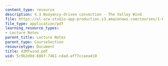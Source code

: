 ```yaml
---
content_type: resource
description: 4.3 Buoyancy-driven convection - The Valley Wind
file: https://ol-ocw-studio-app-production.s3.amazonaws.com/courses/1-63-advanced-fluid-dynamics-of-the-environment-fall-2002/5c9b2d0d686f7461cdadaff7ccaea410_43MTwind.pdf
file_type: application/pdf
learning_resource_types:
- Lecture Notes
parent_title: Lecture Notes
parent_type: CourseSection
resourcetype: Document
title: 43MTwind.pdf
uid: 5c9b2d0d-686f-7461-cdad-aff7ccaea410
---
```

